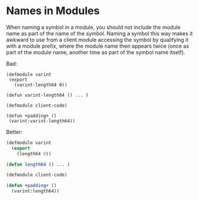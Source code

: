 # Names in Modules

 When naming a symbol in a module, you should not include the module name as part of the name of the symbol. Naming a symbol this way makes it awkward to use from a client module accessing the symbol by qualifying it with a module prefix, where the module name then appears twice (once as part of the module name, another time as part of the symbol name itself).

 Bad:

 ```text
(defmodule varint
  (export
    (varint-length64 0))

(defun varint-length64 () ... )

(defmodule client-code)

(defun +padding+ ()
  (varint:varint-length64))
```

Better:

```lisp
(defmodule varint
  (export
    (length64 0))

(defun length64 () ... )

(defmodule client-code)

(defun +padding+ ()
  (varint:length64))
```
